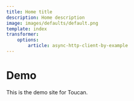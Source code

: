 ```yaml
---
title: Home title
description: Home description 
image: images/defaults/default.png
template: index
transformer:
    options:
        article: async-http-client-by-example
---
```



# Demo

This is the demo site for Toucan.

